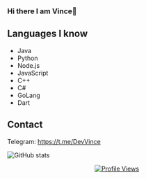 ### Hi there I am Vince👋

## Languages I know
* Java
* Python
* Node.js
* JavaScript
* C++
* C#
* GoLang
* Dart


## Contact
Telegram: https://t.me/DevVince 

![GitHub stats](https://github-readme-stats.vercel.app/api?username=dev-vince&theme=dark&show_icons=true)

<a href="https://github.com/dev-vince">
  <p align="center">
    <img src="https://komarev.com/ghpvc/?username=dev-vince" alt="Profile Views">
  </p>
</a>

